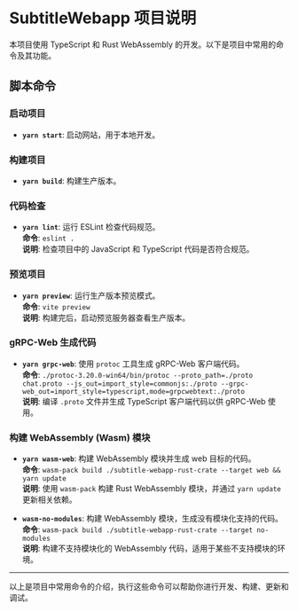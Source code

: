 # SubtitleWebapp 项目说明

本项目使用 TypeScript 和 Rust WebAssembly 的开发。以下是项目中常用的命令及其功能。

## 脚本命令

### 启动项目

- **`yarn start`**: 启动网站，用于本地开发。

### 构建项目

- **`yarn build`**: 构建生产版本。

### 代码检查

- **`yarn lint`**: 运行 ESLint 检查代码规范。  
  **命令**: `eslint .`  
  **说明**: 检查项目中的 JavaScript 和 TypeScript 代码是否符合规范。

### 预览项目

- **`yarn preview`**: 运行生产版本预览模式。  
  **命令**: `vite preview`  
  **说明**: 构建完后，启动预览服务器查看生产版本。

### gRPC-Web 生成代码

- **`yarn grpc-web`**: 使用 `protoc` 工具生成 gRPC-Web 客户端代码。  
  **命令**: `./protoc-3.20.0-win64/bin/protoc --proto_path=./proto chat.proto --js_out=import_style=commonjs:./proto --grpc-web_out=import_style=typescript,mode=grpcwebtext:./proto`  
  **说明**: 编译 `.proto` 文件并生成 TypeScript 客户端代码以供 gRPC-Web 使用。

### 构建 WebAssembly (Wasm) 模块

- **`yarn wasm-web`**: 构建 WebAssembly 模块并生成 web 目标的代码。  
  **命令**: `wasm-pack build ./subtitle-webapp-rust-crate --target web && yarn update`  
  **说明**: 使用 `wasm-pack` 构建 Rust WebAssembly 模块，并通过 `yarn update` 更新相关依赖。

- **`wasm-no-modules`**: 构建 WebAssembly 模块，生成没有模块化支持的代码。  
  **命令**: `wasm-pack build ./subtitle-webapp-rust-crate --target no-modules`  
  **说明**: 构建不支持模块化的 WebAssembly 代码，适用于某些不支持模块的环境。

---

以上是项目中常用命令的介绍，执行这些命令可以帮助你进行开发、构建、更新和调试。
